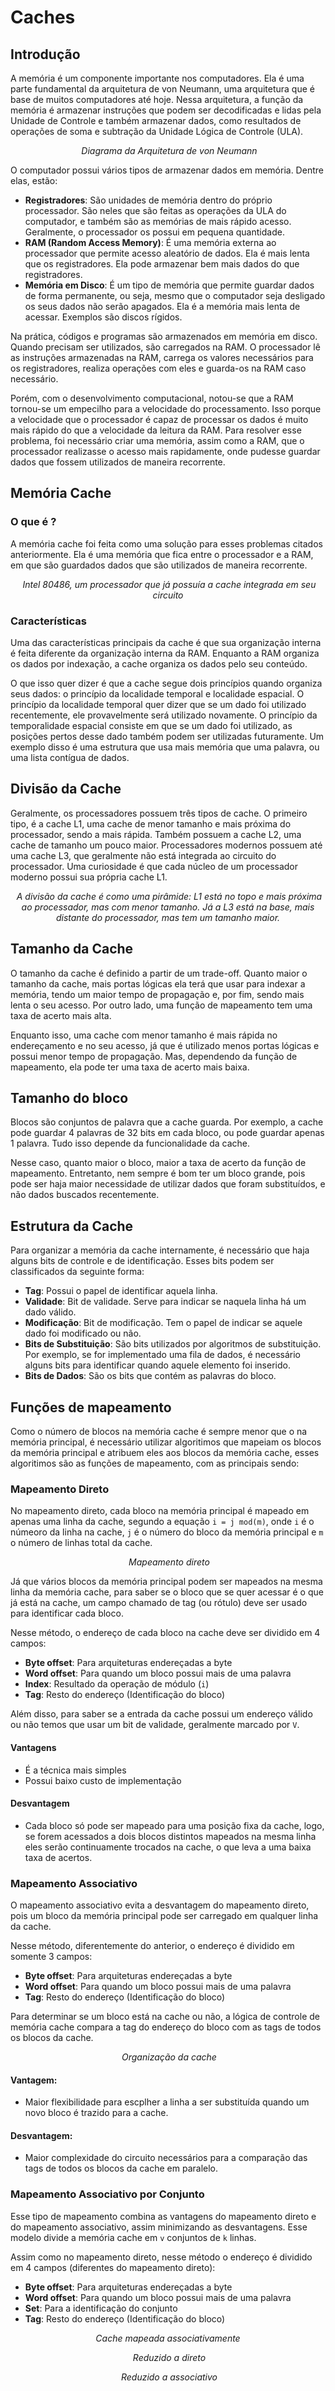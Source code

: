 # Caches

## Introdução

A memória é um componente importante nos computadores. Ela é uma parte fundamental da arquitetura de von Neumann, uma arquitetura que é base de muitos computadores até hoje. Nessa arquitetura, a função da memória é armazenar instruções que podem ser decodificadas e lidas pela Unidade de Controle e também armazenar dados, como resultados de operações de soma e subtração da Unidade Lógica de Controle (ULA).

<p align="center">
<img src="img/arqvonneumann.png" alt>
<em> Diagrama da Arquitetura de von Neumann </em>
</p>

O computador possui vários tipos de armazenar dados em memória. Dentre elas, estão:
- **Registradores**: São unidades de memória dentro do próprio processador. São neles que são feitas as operações da ULA do computador, e também são as memórias de mais rápido acesso. Geralmente, o processador os possui em pequena quantidade.
- **RAM (Random Access Memory)**: É uma memória externa ao processador que permite acesso aleatório de dados. Ela é mais lenta que os registradores. Ela pode armazenar bem mais dados do que registradores.
- **Memória em Disco**: É um tipo de memória que permite guardar dados de forma permanente, ou seja, mesmo que o computador seja desligado os seus dados não serão apagados. Ela é a memória mais lenta de acessar. Exemplos são discos rígidos.

Na prática, códigos e programas são armazenados em memória em disco. Quando precisam ser utilizados, são carregados na RAM. O processador lê as instruções armazenadas na RAM, carrega os valores necessários para os registradores, realiza operações com eles e guarda-os na RAM caso necessário.

Porém, com o desenvolvimento computacional, notou-se que a RAM tornou-se um empecilho para a velocidade do processamento. Isso porque a velocidade que o processador é capaz de processar os dados é muito mais rápido do que a velocidade da leitura da RAM. Para resolver esse problema, foi necessário criar uma memória, assim como a RAM, que o processador realizasse o acesso mais rapidamente, onde pudesse guardar dados que fossem utilizados de maneira recorrente.


## Memória Cache

### O que é ?


A memória cache foi feita como uma solução para esses problemas citados anteriormente. Ela é uma memória que fica entre o processador e a RAM, em que são guardados dados que são utilizados de maneira recorrente.
<p align="center">
<img src="https://upload.wikimedia.org/wikipedia/commons/1/14/KL_Intel_486SL.jpg" alt>
<em> Intel 80486, um processador que já possuía a cache integrada em seu circuito </em>
</p>


### Características


Uma das características principais da cache é que sua organização interna é feita diferente da organização interna da RAM. Enquanto a RAM organiza os dados por indexação, a cache organiza os dados pelo seu conteúdo.

O que isso quer dizer é que a cache segue dois princípios quando organiza seus dados: o princípio da localidade temporal e localidade espacial. O princípio da localidade temporal quer dizer que se um dado foi utilizado recentemente, ele provavelmente será utilizado novamente. O princípio da temporalidade espacial consiste em que se um dado foi utilizado, as posições pertos desse dado também podem ser utilizadas futuramente. Um exemplo disso é uma estrutura que usa mais memória que uma palavra, ou uma lista contígua de dados.

## Divisão da Cache

Geralmente, os processadores possuem três tipos de cache. O primeiro tipo, é a cache L1, uma cache de menor tamanho e mais próxima do processador, sendo a mais rápida. Também possuem a cache L2, uma cache de tamanho um pouco maior. Processadores modernos possuem até uma cache L3, que geralmente não está integrada ao circuito do processador. Uma curiosidade é que cada núcleo de um processador moderno possui sua própria cache L1.
<p align="center">
<img src="img/l1l2l3.png" alt>
<em> A divisão da cache é como uma pirâmide: L1 está no topo e mais próxima ao processador, mas com menor tamanho. Já a L3 está na base, mais distante do processador, mas tem um tamanho maior. </em>
</p>

## Tamanho da Cache

O tamanho da cache é definido a partir de um trade-off. Quanto maior o tamanho da cache, mais portas lógicas ela terá que usar para indexar a memória, tendo um maior tempo de propagação e, por fim, sendo mais lenta o seu acesso. Por outro lado, uma função de mapeamento tem uma taxa de acerto mais alta.

Enquanto isso, uma cache com menor tamanho é mais rápida no endereçamento e no seu acesso, já que é utilizado menos portas lógicas e possui menor tempo de propagação. Mas, dependendo da função de mapeamento, ela pode ter uma taxa de acerto mais baixa.


## Tamanho do bloco

Blocos são conjuntos de palavra que a cache guarda. Por exemplo, a cache pode guardar 4 palavras de 32 bits em cada bloco, ou pode guardar apenas 1 palavra. Tudo isso depende da funcionalidade da cache.

Nesse caso, quanto maior o bloco, maior a taxa de acerto da função de mapeamento. Entretanto, nem sempre é bom ter um bloco grande, pois pode ser haja maior necessidade de utilizar dados que foram substituídos, e não dados buscados recentemente.


## Estrutura da Cache

Para organizar a memória da cache internamente, é necessário que haja alguns bits de controle e de identificação. Esses bits podem ser classificados da seguinte forma:

- **Tag**: Possui o papel de identificar aquela linha.
- **Validade**: Bit de validade. Serve para indicar se naquela linha há um dado válido.
- **Modificação**: Bit de modificação. Tem o papel de indicar se aquele dado foi modificado ou não.
- **Bits de Substituição**: São bits utilizados por algoritmos de substituição. Por exemplo, se for implementado uma fila de dados, é necessário alguns bits para identificar quando aquele elemento foi inserido.
- **Bits de Dados**: São os bits que contém as palavras do bloco.

## Funções de mapeamento

Como o número de blocos na memória cache é sempre menor que o na memória principal, é necessário utilizar algoritimos que mapeiam os blocos da memória principal e atribuem eles aos blocos da memória cache, esses algoritimos são as funções de mapeamento, com as principais sendo:

### Mapeamento Direto

No mapeamento direto, cada bloco na memória principal é mapeado em apenas uma linha da cache, segundo a equação `i = j mod(m)`, onde `i` é o númeoro da linha na cache, `j` é o número do bloco da memória principal e `m` o número de linhas total da cache.

<p align="center">
<img src="https://github.com/user-attachments/assets/8eb532e5-df0a-4dfc-85e1-da3f355d8b7d" alt>
<em> Mapeamento direto </em>
</p>

Já que vários blocos da memória principal podem ser mapeados na mesma linha da memória cache, para saber se o bloco que se quer acessar é o que já está na cache, um campo chamado de tag (ou rótulo) deve ser usado para identificar cada bloco.

Nesse método, o endereço de cada bloco na cache deve ser dividido em 4 campos:
- **Byte offset**: Para arquiteturas endereçadas a byte
- **Word offset**: Para quando um bloco possui mais de uma palavra
- **Index**: Resultado da operação de módulo (`i`)
- **Tag**: Resto do endereço (Identificação do bloco)

Além disso, para saber se a entrada da cache possui um endereço válido ou não temos que usar um bit de validade, geralmente marcado por `V`.

#### Vantagens

- É a técnica mais simples
- Possui baixo custo de implementação


#### Desvantagem

- Cada bloco só pode ser mapeado para uma posição fixa da cache, logo, se forem acessados a dois blocos distintos mapeados na mesma linha eles serão continuamente trocados na cache, o que leva a uma baixa taxa de acertos. 


### Mapeamento Associativo

O mapeamento associativo evita a desvantagem do mapeamento direto, pois um bloco da memória principal pode ser carregado em qualquer linha da cache.

Nesse método, diferentemente do anterior, o endereço é dividido em somente 3 campos:
- **Byte offset**: Para arquiteturas endereçadas a byte
- **Word offset**: Para quando um bloco possui mais de uma palavra
- **Tag**: Resto do endereço (Identificação do bloco)

Para determinar se um bloco está na cache ou não, a lógica de controle de memória cache compara a tag do endereço do bloco com as tags de todos os blocos da cache.

<p align="center">
<img src="https://github.com/user-attachments/assets/41739e09-22cf-4674-a7de-0eae083be6d3" alt>
<em> Organização da cache </em>
</p>

#### Vantagem:

- Maior flexibilidade para escplher a linha a ser substituída quando um novo bloco é trazido para a cache.


#### Desvantagem:

- Maior complexidade do circuito necessários para a comparação das tags de todos os blocos da cache em paralelo.


### Mapeamento Associativo por Conjunto
Esse tipo de mapeamento combina as vantagens do mapeamento direto e do mapeamento associativo, assim minimizando as desvantagens. Esse modelo divide a memória cache em `v` conjuntos de `k` linhas.

Assim como no mapeamento direto, nesse método o endereço é dividido em 4 campos (diferentes do mapeamento direto):
- **Byte offset**: Para arquiteturas endereçadas a byte
- **Word offset**: Para quando um bloco possui mais de uma palavra
- **Set**: Para a identificação do conjunto
- **Tag**: Resto do endereço (Identificação do bloco)

<p align="center">
<img src="https://github.com/user-attachments/assets/3867abc5-1b65-4803-8de7-9a2d19a2393d" alt> <br>
<em> Cache mapeada associativamente </em>
</p>

<p align="center">
<img src="https://github.com/user-attachments/assets/60e73bee-325b-45a0-bc68-2078fbfd7e04" alt>
<em> Reduzido a direto </em>
</p>

<p align="center">
<img src="https://github.com/user-attachments/assets/4afd9df8-40be-4064-aaeb-6935cd71f97c" alt>
<em> Reduzido a associativo </em>
</p>
